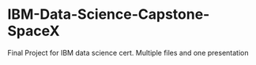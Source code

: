 # IBM-Data-Science-Capstone-SpaceX
Final Project for IBM data science cert. Multiple files and one presentation
